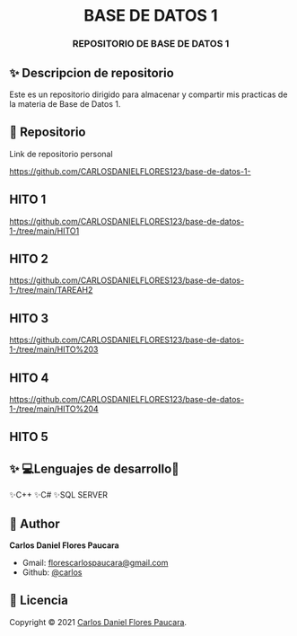 <h1 align="center">BASE DE DATOS 1</h1>
<h3 align="center">REPOSITORIO DE BASE DE DATOS 1</h3>

## ✨ Descripcion de repositorio

Este es un repositorio dirigido para almacenar y compartir mis practicas de la materia de Base de Datos 1.


## 🚀 Repositorio

Link de repositorio personal


https://github.com/CARLOSDANIELFLORES123/base-de-datos-1-


## HITO 1
https://github.com/CARLOSDANIELFLORES123/base-de-datos-1-/tree/main/HITO1


## HITO 2


https://github.com/CARLOSDANIELFLORES123/base-de-datos-1-/tree/main/TAREAH2

## HITO 3


https://github.com/CARLOSDANIELFLORES123/base-de-datos-1-/tree/main/HITO%203

## HITO 4
https://github.com/CARLOSDANIELFLORES123/base-de-datos-1-/tree/main/HITO%204

## HITO 5



## ✨ 💻Lenguajes de desarrollo👻
✨C++
✨C#
✨SQL SERVER 

## 👤 Author

**Carlos Daniel Flores Paucara**

- Gmail: [florescarlospaucara@gmail.com]()
- Github: [@carlos](https://github.com/CARLOSDANIELFLORES123/base-de-datos-1-)

## 📝 Licencia

Copyright © 2021 [Carlos Daniel Flores Paucara](https://github.com/CARLOSDANIELFLORES123/base-de-datos-1-).



